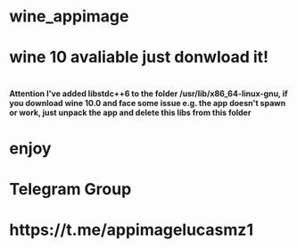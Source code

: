 # wine_appimage

<h1>wine 10 avaliable just donwload it!<h1/>
  <h4>Attention I've added libstdc++6 to the folder /usr/lib/x86_64-linux-gnu, if you download wine 10.0 and face some issue e.g. the app doesn't spawn or work, just unpack the app and delete this libs from this folder<h4/>
<h1>enjoy<h1/>
  <h1>Telegram Group<h1/>
<h1>https://t.me/appimagelucasmz1<h1/>
